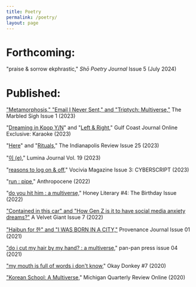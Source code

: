 ```yaml
---
title: Poetry
permalink: /poetry/
layout: page
---
```

# Forthcoming:

"praise & sorrow ekphrastic," _Shō Poetry Journal_ Issue 5 (July 2024)

# Published:

["Metamorphosis," "Email I Never Sent," and "Triptych: Multiverse,"](https://themarbledsigh.com/2023/09/14/monica-kim-metamorphosis-more/) The Marbled Sigh Issue 1 (2023)

"[Dreaming in Kpop Y/N](https://gulfcoastmag.org/online/karaoke/dreaming-in-kpop-y/n/)" and "[Left & Right](https://gulfcoastmag.org/online/karaoke/left-and-right/)," Gulf Coast Journal Online Exclusive: Karaoke (2023)

"[Here](https://theindianapolisreview.com/here/)" and "[Rituals](https://theindianapolisreview.com/rituals/)," The Indianapolis Review Issue 25 (2023)

"[이 (e)](https://www.lumina-journal.com/0-e)," Lumina Journal Vol. 19 (2023)

"[reasons to log on & off](https://vocivia.com/3d-flip-book/issue-3-cyberscript)," Vocivia Magazine Issue 3: CYBERSCRIPT (2023)

"[run : pipe](https://www.anthropocenepoetry.org/post/run-pipebymonicakim)," Anthropocene (2022)

"[do you hit him : a multiverse,](https://www.honeyliterary.com/issue4/poetry-do-you-hit-him-a-multiverse-by-monica-kim)" Honey Literary #4: The Birthday Issue (2022)

["Contained in this car" and "How Gen Z is it to have social media anxiety dreams?"](https://www.avelvetgiant.com/monica-kim) A Velvet Giant Issue 7 (2022)

["Haibun for 한" and "I WAS BORN IN A CITY,"](https://sites.google.com/view/provenancejournal/issues/issue-1/monica-kim?authuser=0) Provenance Journal Issue 01 (2021)

["do i cut my hair by my hand? : a multiverse](https://panpanpress.com/do-i-cut-my-hair-by-my-hand-a-multiverse)," pan-pan press issue 04 (2021)

["my mouth is full of words i don't know](https://okaydonkeymag.com/2020/09/14/my-mouth-is-full-of-words-i-dont-know-by-monica-kim/)," Okay Donkey #7 (2020)

["Korean School: A Multiverse,](https://sites.lsa.umich.edu/mqr/2020/05/a-poem-from-monica-kim-innaugural-jane-kenyon-prize-winner/)" Michigan Quarterly Review Online (2020)